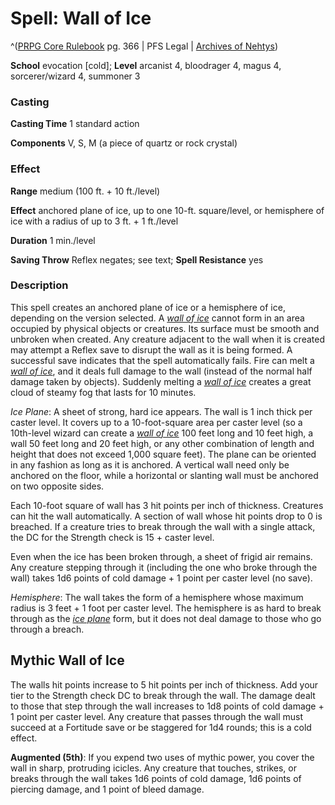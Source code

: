 # Spell: Wall of Ice

^([PRPG Core Rulebook][ss-wall-of-ice] pg. 366 | PFS Legal | [Archives of Nehtys][sn-wall-of-ice])

**School** evocation [cold]; **Level** arcanist 4, bloodrager 4, magus 4, sorcerer/wizard 4, summoner 3

### Casting

**Casting Time** 1 standard action  

**Components** V, S, M (a piece of quartz or rock crystal)

### Effect

**Range** medium (100 ft. + 10 ft./level)  

**Effect** anchored plane of ice, up to one 10-ft. square/level, or hemisphere of ice with a radius of up to 3 ft. + 1 ft./level  

**Duration** 1 min./level  

**Saving Throw** Reflex negates; see text; **Spell Resistance** yes

### Description

This spell creates an anchored plane of ice or a hemisphere of ice, depending on the version selected. A _[wall of ice]_ cannot form in an area occupied by physical objects or creatures. Its surface must be smooth and unbroken when created. Any creature adjacent to the wall when it is created may attempt a Reflex save to disrupt the wall as it is being formed. A successful save indicates that the spell automatically fails. Fire can melt a _[wall of ice]_, and it deals full damage to the wall (instead of the normal half damage taken by objects). Suddenly melting a _[wall of ice]_ creates a great cloud of steamy fog that lasts for 10 minutes.  

_Ice Plane_: A sheet of strong, hard ice appears. The wall is 1 inch thick per caster level. It covers up to a 10-foot-square area per caster level (so a 10th-level wizard can create a _[wall of ice]_ 100 feet long and 10 feet high, a wall 50 feet long and 20 feet high, or any other combination of length and height that does not exceed 1,000 square feet). The plane can be oriented in any fashion as long as it is anchored. A vertical wall need only be anchored on the floor, while a horizontal or slanting wall must be anchored on two opposite sides.  

Each 10-foot square of wall has 3 hit points per inch of thickness. Creatures can hit the wall automatically. A section of wall whose hit points drop to 0 is breached. If a creature tries to break through the wall with a single attack, the DC for the Strength check is 15 + caster level.  

Even when the ice has been broken through, a sheet of frigid air remains. Any creature stepping through it (including the one who broke through the wall) takes 1d6 points of cold damage + 1 point per caster level (no save).  

_Hemisphere_: The wall takes the form of a hemisphere whose maximum radius is 3 feet + 1 foot per caster level. The hemisphere is as hard to break through as the _[ice plane]_ form, but it does not deal damage to those who go through a breach.

## Mythic Wall of Ice

The walls hit points increase to 5 hit points per inch of thickness. Add your tier to the Strength check DC to break through the wall. The damage dealt to those that step through the wall increases to 1d8 points of cold damage + 1 point per caster level. Any creature that passes through the wall must succeed at a Fortitude save or be staggered for 1d4 rounds; this is a cold effect.  

**Augmented (5th)**: If you expend two uses of mythic power, you cover the wall in sharp, protruding icicles. Any creature that touches, strikes, or breaks through the wall takes 1d6 points of cold damage, 1d6 points of piercing damage, and 1 point of bleed damage.

[ss-wall-of-ice]: http://paizo.com/pathfinderRPG/v57
[sn-wall-of-ice]: http://www.archivesofnethys.com/SpellDisplay.aspx?ItemName=Wall%20of%20Ice
[ice plane]: http://www.archivesofnethys.com/SpellDisplay.aspx?ItemName=ice%20plane
[wall of ice]: http://www.archivesofnethys.com/SpellDisplay.aspx?ItemName=wall%20of%20ice